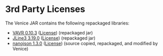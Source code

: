 # 3rd Party Licenses

The Venice JAR contains the following repackaged libraries:

* [VAVR 0.10.3](https://github.com/vavr-io/vavr)  ([License](https://raw.githubusercontent.com/vavr-io/vavr/master/LICENSE)) (repackaged jar)
* [JLine3 3.19.0](https://github.com/jline/jline3)  ([License](https://raw.githubusercontent.com/jline/jline3/master/LICENSE.txt)) (repackaged jar)
* [nanojson 1.3.0](https://github.com/mmastrac/nanojson)  ([License](https://www.apache.org/licenses/LICENSE-2.0.txt)) (source copied, repackaged, and modified by Venice)
